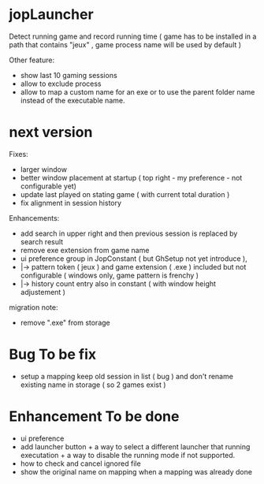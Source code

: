 # jopLauncher

Detect running game and record running time ( game has to be installed in a path that contains "jeux" , game process name will be used by default )

Other feature:
- show last 10 gaming sessions
- allow to exclude process
- allow to map a custom name for an exe or to use the parent folder name instead of the executable name.

# next version

Fixes:
- larger window
- better window placement at startup ( top right - my preference - not configurable yet)
- update last played on stating game ( with current total duration )
- fix alignment in session history

Enhancements:
- add search in upper right and then previous session is replaced by search result
- remove exe extension from game name
- ui preference group in JopConstant ( but GhSetup not yet introduce ),
- |-> pattern token ( jeux ) and game extension ( .exe ) included but not configurable ( windows only, game pattern is frenchy )
- |-> history count entry also in constant ( with window height adjustement )

migration note:
- remove ".exe" from storage

# Bug To be fix
- setup a mapping keep old session in list ( bug ) and don't rename existing name in storage ( so 2 games exist )

# Enhancement To be done
- ui preference
- add launcher button + a way to select a different launcher that running executation + a way to disable the running mode if not supported.
- how to check and cancel ignored file
- show the original name on mapping when a mapping was already done

